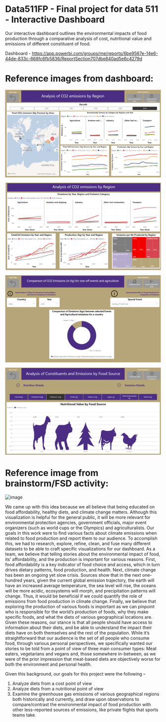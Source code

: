 # Data511FP - Final project for data 511 - Interactive Dashboard

Our interactive dashboard outlines the environmental impacts of food production through a comparative analysis of cost, nutritional value and emissions of different constituent of food.

Dashboard - https://app.powerbi.com/groups/me/reports/6be9567e-14e6-44de-833c-668fc6fb5836/ReportSection707dbe840ad5e6c4279d

# Reference images from dashboard:
![image](./Images/Dashboard_View1.png)

![image](./Images/Emissions.png)

![image](./Images/Events_Emissions.png)

![image](./Images/Dashboard_View2.png)

# Reference image from brainstorm/FSD activity:
![image](./Images/FS_Sheet5.png)

We came up with this idea because we all believe that being educated on food affordability, healthy diets, and climate change matters. Although this visualization is helpful for the general public, it will be more relevant for environmental protection agencies, government officials, major event organizers (such as world cups or the Olympics) and agriculturalists. Our goals in this work were to find various facts about climate emissions when related to food production and report them to our audience. To accomplish this, we had to research, explore, refine, clean, and fuse many different datasets to be able to craft specific visualizations for our dashboard. As a team, we believe that telling stories about the environmental impact of food, its’ affordability, and the production is important for various reasons. First, food affordability is a key indicator of food choice and access, which in turn drives dietary patterns, food production, and health. Next, climate change has been an ongoing yet slow crisis. Sources show that in the next one-hundred years, given the current global emission trajectory, the earth will have an increased average temperature, the sea level will rise, the oceans will be more acidic, ecosystems will morph, and precipitation patterns will change. Thus, it would be beneficial if we could quantify the role of emissions from food production in climate change. Finally, we believe that exploring the production of various foods is important as we can pinpoint who is responsible for the world’s production of foods, why they make specific foods, and what the diets of various geographical locations are. Given these reasons, our stance is that all people should have access to information about their diets, and be able to understand the impact their diets have on both themselves and the rest of the population. While it’s straightforward that our audience is the set of all people who consume food, through various personal perspectives, we specifically wanted our stories to be told from a point of view of three main consumer types: Meat eaters, vegetarians and vegans and, those somewhere in-between, as we were of the prior impression that meat-based diets are objectively worse for both the environment and personal health.

Given this background, our goals for this project were the following –
1) Analyze diets from a cost point of view
2) Analyze diets from a nutritional point of view
3) Examine the greenhouse gas emissions of various geographical regions both historically and currently, and draw upon observations to compare/contrast the environmental impact of food production with other less-reported sources of emissions, like private flights that sports teams take.


